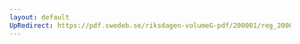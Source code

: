 ```yaml
---
layout: default
UpRedirect: https://pdf.swedeb.se/riksdagen-volumeG-pdf/200001/reg_200001/reg_200001_0090.pdf
---
```

